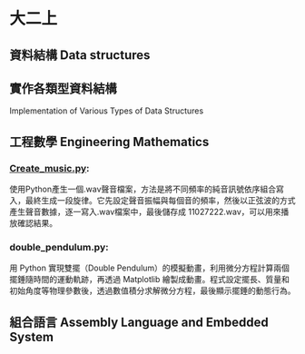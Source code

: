 # 大二上
## 資料結構 Data structures

## 實作各類型資料結構
Implementation of Various Types of Data Structures

## 工程數學 Engineering Mathematics

### [Create_music.py](工程數學%20Engineering%20Mathematic/Create_music.py):
使用Python產生一個.wav聲音檔案，方法是將不同頻率的純音訊號依序組合寫入，最終生成一段旋律。它先設定聲音振幅與每個音的頻率，然後以正弦波的方式產生聲音數據，逐一寫入.wav檔案中，最後儲存成 11027222.wav，可以用來播放確認結果。

### double_pendulum.py:
用 Python 實現雙擺（Double Pendulum）的模擬動畫，利用微分方程計算兩個擺錘隨時間的運動軌跡，再透過 Matplotlib 繪製成動畫。程式設定擺長、質量和初始角度等物理參數後，透過數值積分求解微分方程，最後顯示擺錘的動態行為。

## 組合語言 Assembly Language and Embedded System



